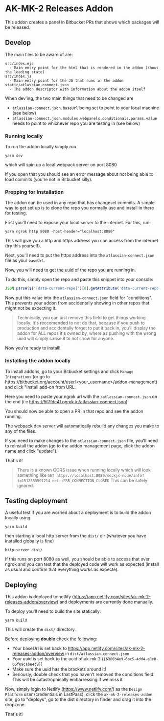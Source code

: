 # AK-MK-2 Releases Addon

This addon creates a panel in Bitbucket PRs that shows which packages will be released.

## Develop

The main files to be aware of are:

```
src/index.ejs
  - Main entry point for the html that is rendered in the addon (shows the loading state)
src/index.js
  - Main entry point for the JS that runs in the addon
static/atlassian-connect.json
  - The addon descriptor with information about the addon itself
```

When dev'ing, the two main things that need to be changed are

* `atlassian-connect.json.baseUrl` being set to point to your local machine (see below)
* `atlassian-connect.json.modules.webpanels.conditionals.params.value` needs to point to whichever repo you are testing in (see below)

### Running locally

To run the addon locally simply run

```
yarn dev
```

which will spin up a local webpack server on port 8080

If you open that you should see an error message about not being able to load commits (you're not in Bitbucket silly).

### Prepping for Installation

The addon can be used in any repo that has changeset commits. A simple way to get set up is to clone the repo you normally use and install in there for testing.

First you'll need to expose your local server to the internet. For this, run:

```
yarn ngrok http 8080 -host-header="localhost:8080"
```

This will give you a http and https address you can access from the internet (try this yourself).

Next, you'll need to put the https address into the `atlassian-connect.json` file as your `baseUrl`.

Now, you will need to get the uuid of the repo you are running in.

To do this, simply open the repo and paste this snippet into your console:

```js
JSON.parse($('[data-current-repo]')[0].getAttribute('data-current-repo')).uuid
```

Now put this value into the `atlassian-connect.json` field for "conditions". This prevents your addon from accidentally showing in other repos that might not be expecting it.

> Technically, you can just remove this field to get things working locally. It's reccomended to not do that, because if you push to production and accidentally forget to put it back in, you'll display the addon for ALL repos it's owned by, where as pushing with the wrong uuid will simply cause it to not show for anyone.

Now you're ready to install!

### Installing the addon locally

To install addons, go to your Bitbucket settings and click `Manage Integrations` (or go to https://bitbucket.org/account/user/<your_username>/addon-management) and click "Install add-on from URL.

Here you need to paste your ngrok url with the `/atlassian-connect.json` on the end (i.e https://5f7fdc4f.ngrok.io/atlassian-connect.json).

You should now be able to open a PR in that repo and see the addon running.

The webpack dev server will automatically rebuild any changes you make to any of the files.

If you need to make changes to the `atlassian-connect.json` file, you'll need to reinstall the addon (go to the addon management page, click the addon name and click "update").

That's it!

> There is a known CORS issue when running locally which will look something like
> `GET https://localhost:8080/sockjs-node/info?t=1512353501214 net::ERR_CONNECTION_CLOSED`
> This can be safely ignored.

## Testing deployment

A useful test if you are worried about a deployment is to build the addon locally using

```
yarn build
```

then starting a local http server from the `dist/` dir (whatever you have installed globally is fine)

```
http-server dist/
```

If this runs on port 8080 as well, you should be able to access that over ngrok and you can test that the deployed code will work as expected
(install as usual and confirm that everything works as expecte).

## Deploying

This addon is deployed to netlify (https://app.netlify.com/sites/ak-mk-2-releases-addon/overview) and deployments are currently done manually.

To deploy you'll need to build the site statically:

```
yarn build
```

This will create the `dist/` directory.

Before deploying **double** check the following:

* Your baseUrl is set back to https://app.netlify.com/sites/ak-mk-2-releases-addon/overview in `dist/atlassian-connect.json`
* Your uuid is set back to the uuid of ak-mk-2 (`{6380b4e9-6ac5-4dd4-a8e0-65f09cabe4c8}`)
* Make sure the uuid has the brackets around it!
* Seriously, double check that you haven't removed the conditions field. This will be catastrophically embarressing if we miss it

Now, simply login to Netlify (https://www.netlify.com/) as the `Design Platform` user (credentials in LastPass), click the `ak-mk-2-releases-addon` site, go to "deploys", go to the dist directory in finder and drag it into the dropzone.

That's it!
